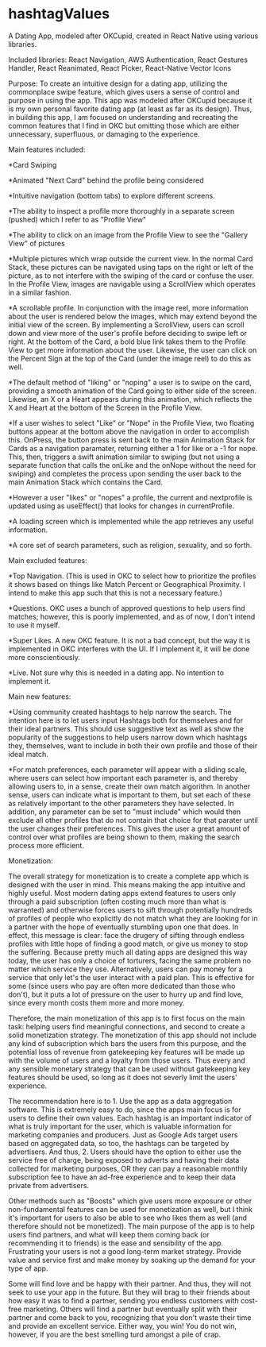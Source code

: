 # hashtagValues
A Dating App, modeled after OKCupid, created in React Native using various libraries.

Included libraries: React Navigation, AWS Authentication, React Gestures Handler, React Reanimated, React Picker, React-Native Vector Icons

Purpose: To create an intuitive design for a dating app, utilizing the commonplace swipe feature, which gives users a sense of control and purpose in using the app. This app was modeled after OKCupid because it is my own personal favorite dating app (at least as far as its design). Thus, in building this app, I am focused on understanding and recreating the common features that I find in OKC but omitting those which are either unnecessary, superfluous, or damaging to the experience.

Main features included:

*Card Swiping

*Animated "Next Card" behind the profile being considered

*Intuitive navigation (bottom tabs) to explore different screens.

*The ability to inspect a profile more thoroughly in a separate screen (pushed) which I refer to as "Profile View"

*The ability to click on an image from the Profile View to see the "Gallery View" of pictures

*Multiple pictures which wrap outside the current view. In the normal Card Stack, these pictures can be navigated using taps on the right or left of the picture, as to not interfere with the swiping of the card or confuse the user. In the Profile View, images are navigable using a ScrollView which operates in a similar fashion.

*A scrollable profile. In conjunction with the image reel, more information about the user is rendered below the images, which may extend beyond the initial view of the screen. By implementing a ScrollView, users can scroll down and view more of the user's profile before deciding to swipe left or right. At the bottom of the Card, a bold blue link takes them to the Profile View to get more information about the user. Likewise, the user can click on the Percent Sign at the top of the Card (under the image reel) to do this as well.

*The default method of "liking" or "noping" a user is to swipe on the card, providing a smooth animation of the Card going to either side of the screen. Likewise, an X or a Heart appears during this animation, which reflects the X and Heart at the bottom of the Screen in the Profile View.

*If a user wishes to select "Like" or "Nope" in the Profile View, two floating buttons appear at the bottom above the navigation in order to accomplish this. OnPress, the button press is sent back to the main Animation Stack for Cards as a navigation paramater, returning either a 1 for like or a -1 for nope. This, then, triggers a swift animation similar to swiping (but not using a separate function that calls the onLike and the onNope without the need for swiping) and completes the process upon sending the user back to the main Animation Stack which contains the Card.

*However a user "likes" or "nopes" a profile, the current and nextprofile is updated using as useEffect() that looks for changes in currentProfile.

*A loading screen which is implemented while the app retrieves any useful information.

*A core set of search parameters, such as religion, sexuality, and so forth.


Main excluded features:

*Top Navigation. (This is used in OKC to select how to prioritize the profiles it shows based on things like Match Percent or Geographical Proximity. I intend to make this app such that this is not a necessary feature.)

*Questions. OKC uses a bunch of approved questions to help users find matches; however, this is poorly implemented, and as of now, I don't intend to use it myself.

*Super Likes. A new OKC feature. It is not a bad concept, but the way it is implemented in OKC interferes with the UI. If I implement it, it will be done more conscientiously.

*Live. Not sure why this is needed in a dating app. No intention to implement it.


Main new features:

*Using community created hashtags to help narrow the search. The intention here is to let users input Hashtags both for themselves and for their ideal partners. This should use suggestive text as well as show the popularity of the suggestions to help users narrow down which hashtags they, themselves, want to include in both their own profile and those of their ideal match.

*For match preferences, each parameter will appear with a sliding scale, where users can select how important each parameter is, and thereby allowing users to, in a sense, create their own match algorithm. In another sense, users can indicate what is important to them, but set each of these as relatively important to the other parameters they have selected. In addition, any parameter can be set to "must include" which would then exclude all other profiles that do not contain that choice for that parater until the user changes their preferences. This gives the user a great amount of control over what profiles are being shown to them, making the search process more efficient.


Monetization:

The overall strategy for monetization is to create a complete app which is designed with the user in mind. This means making the app intuitive and highly useful. Most modern dating apps extend features to users only through a paid subscription (often costing much more than what is warranted) and otherwise forces users to sift through potentially hundreds of profiles of people who explicitly do not match what they are looking for in a partner with the hope of eventually stumbling upon one that does. In effect, this message is clear: face the drugery of sifting through endless profiles with little hope of finding a good match, or give us money to stop the suffering. Because pretty much all dating apps are designed this way today, the user has only a choice of torturers, facing the same problem no matter which service they use. Alternatively, users can pay money for a service that only let's the user interact with a paid plan. This is effective for some (since users who pay are often more dedicated than those who don't), but it puts a lot of pressure on the user to hurry up and find love, since every month costs them more and more money.


Therefore, the main monetization of this app is to first focus on the main task: helping users find meaningful connections, and second to create a solid monetization strategy. The monetization of this app should not include any kind of subscription which bars the users from this purpose, and the potential loss of revenue from gatekeeping key features will be made up with the volume of users and a loyalty from those users. Thus every and any sensible monetary strategy that can be used without gatekeeping key features should be used, so long as it does not severly limit the users' experience.


The recommendation here is to 1. Use the app as a data aggregation software. This is extremely easy to do, since the apps main focus is for users to define their own values. Each hashtag is an important indicator of what is truly important for the user, which is valuable information for marketing companies and producers. Just as Google Ads target users based on aggregated data, so too, the hashtags can be targeted by advertisers. And thus, 2. Users should have the option to either use the service free of charge, being exposed to adverts and having their data collected for marketing purposes, OR they can pay a reasonable monthly subscription fee to have an ad-free experience and to keep their data private from advertisers.


Other methods such as "Boosts" which give users more exposure or other non-fundamental features can be used for monetization as well, but I think it's important for users to also be able to see who likes them as well (and therefore should not be monetized). The main purpose of the app is to help users find partners, and what will keep them coming back (or recommending it to friends) is the ease and sensibility of the app. Frustrating your users is not a good long-term market strategy. Provide value and service first and make money by soaking up the demand for your type of app. 


Some will find love and be happy with their partner. And thus, they will not seek to use your app in the future. But they will brag to their friends about how easy it was to find a partner, sending you endless customers with cost-free marketing. Others will find a partner but eventually split with their partner and come back to you, recognizing that you don't waste their time and provide an excellent service. Either way, you win! You do not win, however, if you are the best smelling turd amongst a pile of crap.
